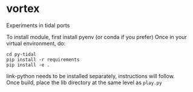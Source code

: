 # vortex
Experiments in tidal ports

To install module, first install pyenv (or conda if you prefer)
Once in your virtual environment, do:

`cd py-tidal` <br>
`pip install -r requirements` <br>
`pip install -e .` <br>

link-python needs to be installed separately, instructions will follow. <br>
Once build, place the lib directory at the same level as `play.py`